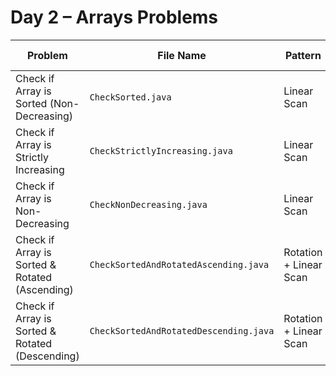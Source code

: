 # Day 2 – Arrays Problems

| Problem | File Name | Pattern | Variation / Notes | Approach | TC / SC |
|---------|-----------|---------|-------------------|----------|---------|
| Check if Array is Sorted (Non-Decreasing) | `CheckSorted.java` | Linear Scan | Basic check for sorted order | Compare adjacent elements | O(n) / O(1) |
| Check if Array is Strictly Increasing | `CheckStrictlyIncreasing.java` | Linear Scan | Each element < next element | Compare arr[i] < arr[i+1] | O(n) / O(1) |
| Check if Array is Non-Decreasing | `CheckNonDecreasing.java` | Linear Scan | Allow duplicates | Compare arr[i] <= arr[i+1] | O(n) / O(1) |
| Check if Array is Sorted & Rotated (Ascending) | `CheckSortedAndRotatedAscending.java` | Rotation + Linear Scan | Sorted but rotated once | Count breakpoints + boundary check | O(n) / O(1) |
| Check if Array is Sorted & Rotated (Descending) | `CheckSortedAndRotatedDescending.java` | Rotation + Linear Scan | Descending sorted but rotated once | Count breakpoints + boundary check | O(n) / O(1) |

